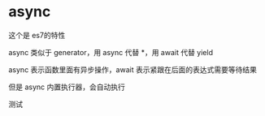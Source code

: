# async

这个是 es7的特性

async 类似于 generator，用 async 代替 *，用 await 代替 yield

async 表示函数里面有异步操作，await 表示紧跟在后面的表达式需要等待结果

但是 async 内置执行器，会自动执行

测试